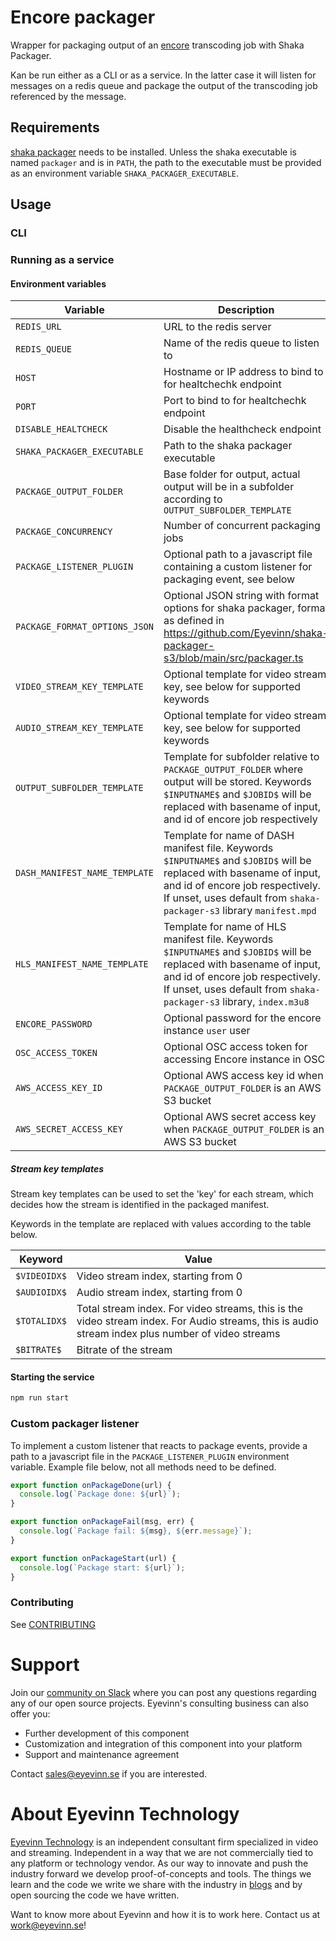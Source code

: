 # Encore packager

Wrapper for packaging output of an [encore](https://github.com/svt/encore) transcoding job with Shaka Packager.

Kan be run either as a CLI or as a service. In the latter case it will listen for messages on a redis queue and
package the output of the transcoding job referenced by the message.

## Requirements

[shaka packager](https://github.com/shaka-project/shaka-packager) needs to be installed. Unless the shaka executable is named `packager` and is in `PATH`, the path to the executable must be provided as an environment variable `SHAKA_PACKAGER_EXECUTABLE`.

## Usage

### CLI

### Running as a service

#### Environment variables

| Variable                      | Description                                                                                                                                                                                                                     | Default value |
|-------------------------------|---------------------------------------------------------------------------------------------------------------------------------------------------------------------------------------------------------------------------------|-------------|
| `REDIS_URL`                   | URL to the redis server                                                                                                                                                                                                         | `redis://localhost:6379` |
| `REDIS_QUEUE`                 | Name of the redis queue to listen to                                                                                                                                                                                            | `packaging-queue` |
| `HOST`                        | Hostname or IP address to bind to for healtchechk endpoint                                                                                                                                                                      | `0.0.0.0`   |
| `PORT`                        | Port to bind to for healtchechk endpoint                                                                                                                                                                                        | `8000`      |
| `DISABLE_HEALTCHECK`          | Disable the healthcheck endpoint                                                                                                                                                                                                | `false`     |
| `SHAKA_PACKAGER_EXECUTABLE`   | Path to the shaka packager executable                                                                                                                                                                                           | `packager`  |
| `PACKAGE_OUTPUT_FOLDER`       | Base folder for output, actual output will be in a subfolder according to `OUTPUT_SUBFOLDER_TEMPLATE`                                                                                                                           | `packaged`  |
| `PACKAGE_CONCURRENCY`         | Number of concurrent packaging jobs                                                                                                                                                                                             | `1`         |
| `PACKAGE_LISTENER_PLUGIN`     | Optional path to a javascript file containing a custom listener for packaging event, see below                                                                                                                                  |             |
| `PACKAGE_FORMAT_OPTIONS_JSON` | Optional JSON string with format options for shaka packager, format as defined in https://github.com/Eyevinn/shaka-packager-s3/blob/main/src/packager.ts                                                                        |
| `VIDEO_STREAM_KEY_TEMPLATE`   | Optional template for video stream key, see below for supported keywords                                                                                                                                                        | `$VIDEOIDX$_$BITRATE$` |
| `AUDIO_STREAM_KEY_TEMPLATE`   | Optional template for video stream key, see below for supported keywords                                                                                                                                                        | `$AUDIOIDX$` |
| `OUTPUT_SUBFOLDER_TEMPLATE`   | Template for subfolder relative to `PACKAGE_OUTPUT_FOLDER` where output will be stored. Keywords `$INPUTNAME$` and `$JOBID$` will be replaced with basename of input, and id of encore job respectively                         | `$INPUTNAME$/$JOBID$` |
| `DASH_MANIFEST_NAME_TEMPLATE` | Template for name of DASH manifest file. Keywords `$INPUTNAME$` and `$JOBID$` will be replaced with basename of input, and id of encore job respectively. If unset, uses default from `shaka-packager-s3` library `manifest.mpd` |             |
| `HLS_MANIFEST_NAME_TEMPLATE`  | Template for name of HLS manifest file. Keywords `$INPUTNAME$` and `$JOBID$` will be replaced with basename of input, and id of encore job respectively. If unset, uses default from `shaka-packager-s3` library, `index.m3u8`  |             |
| `ENCORE_PASSWORD`             | Optional password for the encore instance `user` user                                                                                                                                                                           |             |
| `OSC_ACCESS_TOKEN`            | Optional OSC access token for accessing Encore instance in OSC                                                                                                                                                                  |             |
| `AWS_ACCESS_KEY_ID`           | Optional AWS access key id when `PACKAGE_OUTPUT_FOLDER` is an AWS S3 bucket                                                                                                                                                     |             |
| `AWS_SECRET_ACCESS_KEY`       | Optional AWS secret access key when `PACKAGE_OUTPUT_FOLDER` is an AWS S3 bucket                                                                                                                                                 |             |

##### Stream key templates

Stream key templates can be used to set the 'key' for each stream, which decides how the stream is identified in the packaged manifest.

Keywords in the template are replaced with values according to the table below.

| Keyword      | Value                                                                                                                                             |
| ------------ | ------------------------------------------------------------------------------------------------------------------------------------------------- |
| `$VIDEOIDX$` | Video stream index, starting from 0                                                                                                               |
| `$AUDIOIDX$` | Audio stream index, starting from 0                                                                                                               |
| `$TOTALIDX$` | Total stream index. For video streams, this is the video stream index. For Audio streams, this is audio stream index plus number of video streams |
| `$BITRATE$`  | Bitrate of the stream                                                                                                                             |

#### Starting the service

```bash
npm run start
```

### Custom packager listener

To implement a custom listener that reacts to package events, provide a path to a javascript file
in the `PACKAGE_LISTENER_PLUGIN` environment variable. Example file below, not all methods need to be defined.

```javascript
export function onPackageDone(url) {
  console.log(`Package done: ${url}`);
}

export function onPackageFail(msg, err) {
  console.log(`Package fail: ${msg}, ${err.message}`);
}

export function onPackageStart(url) {
  console.log(`Package start: ${url}`);
}
```

<!--

## Requirements
Add any external project dependencies such as node.js version etc here

## Installation / Usage

Add clear instructions on how to use the project here

## Development

Add clear instructions on how to start development of the project here

-->

### Contributing

See [CONTRIBUTING](CONTRIBUTING.md)

# Support

Join our [community on Slack](http://slack.streamingtech.se) where you can post any questions regarding any of our open source projects. Eyevinn's consulting business can also offer you:

- Further development of this component
- Customization and integration of this component into your platform
- Support and maintenance agreement

Contact [sales@eyevinn.se](mailto:sales@eyevinn.se) if you are interested.

# About Eyevinn Technology

[Eyevinn Technology](https://www.eyevinntechnology.se) is an independent consultant firm specialized in video and streaming. Independent in a way that we are not commercially tied to any platform or technology vendor. As our way to innovate and push the industry forward we develop proof-of-concepts and tools. The things we learn and the code we write we share with the industry in [blogs](https://dev.to/video) and by open sourcing the code we have written.

Want to know more about Eyevinn and how it is to work here. Contact us at work@eyevinn.se!
